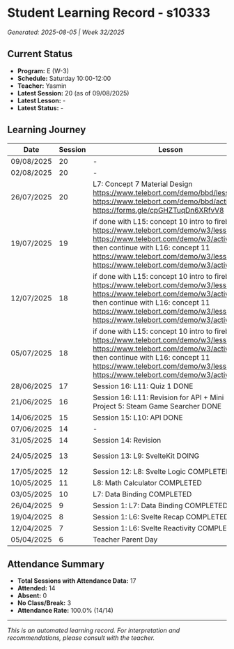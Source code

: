 # Student Learning Record - s10333
*Generated: 2025-08-05 | Week 32/2025*

## Current Status
- **Program:** E (W-3)
- **Schedule:** Saturday 10:00-12:00
- **Teacher:** Yasmin
- **Latest Session:** 20 (as of 09/08/2025)
- **Latest Lesson:** -
- **Latest Status:** -

## Learning Journey
| Date | Session | Lesson | Attendance | Progress |
|------|---------|--------|------------|----------|
| 09/08/2025 | 20 | - | - | - |
| 02/08/2025 | 20 | - | - | - |
| 26/07/2025 | 20 | L7: Concept 7 Material Design https://www.telebort.com/demo/bbd/lesson/7 https://www.telebort.com/demo/bbd/activity/7 https://forms.gle/cpGHZTuqDn6XRfvV8 | Yasmin | In Progress |
| 19/07/2025 | 19 | if done with L15: concept 10 intro to firebase https://www.telebort.com/demo/w3/lesson/10  https://www.telebort.com/demo/w3/activity/10  then continue with L16: concept 11 https://www.telebort.com/demo/w3/lesson/11  https://www.telebort.com/demo/w3/activity/11 | Yasmin | - |
| 12/07/2025 | 18 | if done with L15: concept 10 intro to firebase https://www.telebort.com/demo/w3/lesson/10  https://www.telebort.com/demo/w3/activity/10  then continue with L16: concept 11 https://www.telebort.com/demo/w3/lesson/11  https://www.telebort.com/demo/w3/activity/11 | No Class | In Progress |
| 05/07/2025 | 18 | if done with L15: concept 10 intro to firebase https://www.telebort.com/demo/w3/lesson/10  https://www.telebort.com/demo/w3/activity/10  then continue with L16: concept 11 https://www.telebort.com/demo/w3/lesson/11  https://www.telebort.com/demo/w3/activity/11 | Yasmin | In Progress |
| 28/06/2025 | 17 | Session 16: L11: Quiz 1 DONE | Yasmin | Completed |
| 21/06/2025 | 16 | Session 16: L11: Revision for API + Mini Project 5: Steam Game Searcher DONE | Aisyah | Completed |
| 14/06/2025 | 15 | Session 15: L10: API DONE | Yasmin | Completed |
| 07/06/2025 | 14 | - | No Class | - |
| 31/05/2025 | 14 | Session 14: Revision | Yasmin | Completed |
| 24/05/2025 | 13 | Session 13: L9: SvelteKit DOING | Yasmin | In Progress |
| 17/05/2025 | 12 | Session 12: L8: Svelte Logic COMPLETED | Yasmin | Completed |
| 10/05/2025 | 11 | L8: Math Calculator COMPLETED | Yasmin | Completed |
| 03/05/2025 | 10 | L7: Data Binding COMPLETED | Yasmin | Completed |
| 26/04/2025 | 9 | Session 1: L7: Data Binding COMPLETED | Aisyah | Completed |
| 19/04/2025 | 8 | Session 1: L6: Svelte Recap COMPLETED | Aisyah | Completed |
| 12/04/2025 | 7 | Session 1: L6: Svelte Reactivity COMPLETED | Aisyah | Completed |
| 05/04/2025 | 6 | Teacher Parent Day | No Class | - |

## Attendance Summary
- **Total Sessions with Attendance Data:** 17
- **Attended:** 14
- **Absent:** 0
- **No Class/Break:** 3
- **Attendance Rate:** 100.0% (14/14)

---
*This is an automated learning record. For interpretation and recommendations, please consult with the teacher.*
